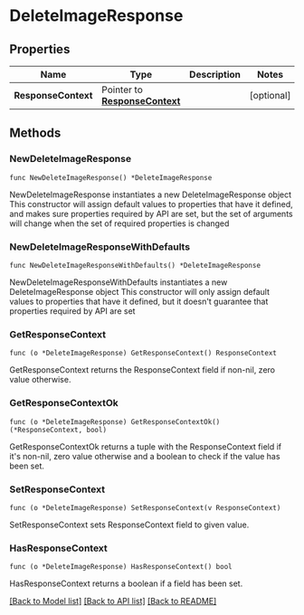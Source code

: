 # DeleteImageResponse

## Properties

Name | Type | Description | Notes
------------ | ------------- | ------------- | -------------
**ResponseContext** | Pointer to [**ResponseContext**](ResponseContext.md) |  | [optional] 

## Methods

### NewDeleteImageResponse

`func NewDeleteImageResponse() *DeleteImageResponse`

NewDeleteImageResponse instantiates a new DeleteImageResponse object
This constructor will assign default values to properties that have it defined,
and makes sure properties required by API are set, but the set of arguments
will change when the set of required properties is changed

### NewDeleteImageResponseWithDefaults

`func NewDeleteImageResponseWithDefaults() *DeleteImageResponse`

NewDeleteImageResponseWithDefaults instantiates a new DeleteImageResponse object
This constructor will only assign default values to properties that have it defined,
but it doesn't guarantee that properties required by API are set

### GetResponseContext

`func (o *DeleteImageResponse) GetResponseContext() ResponseContext`

GetResponseContext returns the ResponseContext field if non-nil, zero value otherwise.

### GetResponseContextOk

`func (o *DeleteImageResponse) GetResponseContextOk() (*ResponseContext, bool)`

GetResponseContextOk returns a tuple with the ResponseContext field if it's non-nil, zero value otherwise
and a boolean to check if the value has been set.

### SetResponseContext

`func (o *DeleteImageResponse) SetResponseContext(v ResponseContext)`

SetResponseContext sets ResponseContext field to given value.

### HasResponseContext

`func (o *DeleteImageResponse) HasResponseContext() bool`

HasResponseContext returns a boolean if a field has been set.


[[Back to Model list]](../README.md#documentation-for-models) [[Back to API list]](../README.md#documentation-for-api-endpoints) [[Back to README]](../README.md)


